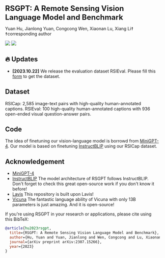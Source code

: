 
<font size='5'>**RSGPT: A Remote Sensing Vision Language Model and Benchmark**</font>

Yuan Hu, Jianlong Yuan, Congcong Wen, Xiaonan Lu, Xiang Li☨
☨corresponding author

<a href='https://rsgpt.github.io'><img src='https://img.shields.io/badge/Project-Page-Green'></a> <a href='https://arxiv.org/abs/2307.15266'><img src='https://img.shields.io/badge/Paper-Arxiv-red'></a>


## :fire: Updates
* **[2023.10.22]** We release the evaluation dataset RSIEval. Please fill this [form](https://docs.google.com/forms/d/1h5ydiswunM_EMfZZtyJjNiTMpeOzRwooXh73AOqokzU/edit) to get the dataset.

## Dataset
RSICap: 2,585 image-text pairs with high-quality human-annotated captions.
RSIEval: 100 high-quality human-annotated captions with 936 open-ended visual question-answer pairs.

## Code
The idea of finetuning our vision-language model is borrowd from [MiniGPT-4](https://github.com/Vision-CAIR/MiniGPT-4).
Our model is based on finetuning [InstructBLIP](https://github.com/salesforce/LAVIS/blob/main/projects/instructblip/README.md) using our RSICap dataset.

## Acknowledgement
+ [MiniGPT-4](https://github.com/Vision-CAIR/MiniGPT-4)
+ [InstructBLIP](https://github.com/salesforce/LAVIS/blob/main/projects/instructblip/README.md) The model architecture of RSGPT follows InstructBLIP. Don't forget to check this great open-source work if you don't know it before!
+ [Lavis](https://github.com/salesforce/LAVIS) This repository is built upon Lavis!
+ [Vicuna](https://github.com/lm-sys/FastChat) The fantastic language ability of Vicuna with only 13B parameters is just amazing. And it is open-source!


If you're using RSGPT in your research or applications, please cite using this BibTeX:

```bibtex
@article{hu2023rsgpt,
  title={RSGPT: A Remote Sensing Vision Language Model and Benchmark},
  author={Hu, Yuan and Yuan, Jianlong and Wen, Congcong and Lu, Xiaonan and Li, Xiang},
  journal={arXiv preprint arXiv:2307.15266},
  year={2023}
}
```

